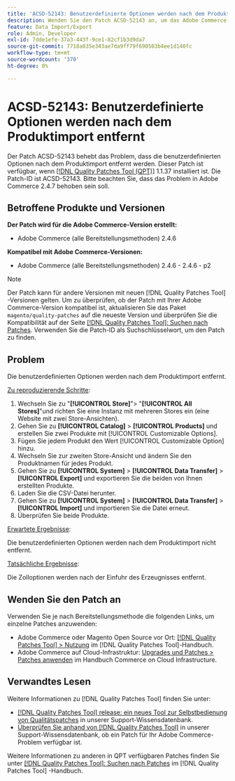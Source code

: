 ```yaml
---
title: 'ACSD-52143: Benutzerdefinierte Optionen werden nach dem Produktimport entfernt'
description: Wenden Sie den Patch ACSD-52143 an, um das Adobe Commerce-Problem zu beheben, bei dem die Anpassungsoptionen nach dem Produktimport entfernt werden.
feature: Data Import/Export
role: Admin, Developer
exl-id: 7dde1efe-37a3-443f-9ce1-82cf1b3d9da7
source-git-commit: 7718a835e343ae7da9ff79f690503b4ee1d140fc
workflow-type: tm+mt
source-wordcount: '370'
ht-degree: 0%

---
```


# ACSD-52143: Benutzerdefinierte Optionen werden nach dem Produktimport entfernt

Der Patch ACSD-52143 behebt das Problem, dass die benutzerdefinierten Optionen nach dem Produktimport entfernt werden. Dieser Patch ist verfügbar, wenn [[!DNL Quality Patches Tool (QPT)]](/help/announcements/adobe-commerce-announcements/magento-quality-patches-released-new-tool-to-self-serve-quality-patches.md) 1.1.37 installiert ist. Die Patch-ID ist ACSD-52143. Bitte beachten Sie, dass das Problem in Adobe Commerce 2.4.7 behoben sein soll.

## Betroffene Produkte und Versionen

**Der Patch wird für die Adobe Commerce-Version erstellt:**

* Adobe Commerce (alle Bereitstellungsmethoden) 2.4.6

**Kompatibel mit Adobe Commerce-Versionen:**

* Adobe Commerce (alle Bereitstellungsmethoden) 2.4.6 - 2.4.6 - p2

>[!NOTE]
>
>Der Patch kann für andere Versionen mit neuen [!DNL Quality Patches Tool] -Versionen gelten. Um zu überprüfen, ob der Patch mit Ihrer Adobe Commerce-Version kompatibel ist, aktualisieren Sie das Paket `magento/quality-patches` auf die neueste Version und überprüfen Sie die Kompatibilität auf der Seite [[!DNL Quality Patches Tool]: Suchen nach Patches](https://experienceleague.adobe.com/tools/commerce-quality-patches/index.html). Verwenden Sie die Patch-ID als Suchschlüsselwort, um den Patch zu finden.

## Problem

Die benutzerdefinierten Optionen werden nach dem Produktimport entfernt.

<u>Zu reproduzierende Schritte</u>:

1. Wechseln Sie zu &quot;**[!UICONTROL Store]**&quot;> &quot;**[!UICONTROL All Stores]**&quot;und richten Sie eine Instanz mit mehreren Stores ein (eine Website mit zwei Store-Ansichten).
1. Gehen Sie zu **[!UICONTROL Catalog]** > **[!UICONTROL Products]** und erstellen Sie zwei Produkte mit [!UICONTROL Customizable Options].
1. Fügen Sie jedem Produkt den Wert [!UICONTROL Customizable Option] hinzu.
1. Wechseln Sie zur zweiten Store-Ansicht und ändern Sie den Produktnamen für jedes Produkt.
1. Gehen Sie zu **[!UICONTROL System]** > **[!UICONTROL Data Transfer]** > **[!UICONTROL Export]** und exportieren Sie die beiden von Ihnen erstellten Produkte.
1. Laden Sie die CSV-Datei herunter.
1. Gehen Sie zu **[!UICONTROL System]** > **[!UICONTROL Data Transfer]** > **[!UICONTROL Import]** und importieren Sie die Datei erneut.
1. Überprüfen Sie beide Produkte.

<u>Erwartete Ergebnisse</u>:

Die benutzerdefinierten Optionen werden nach dem Produktimport nicht entfernt.

<u>Tatsächliche Ergebnisse</u>:

Die Zolloptionen werden nach der Einfuhr des Erzeugnisses entfernt.

## Wenden Sie den Patch an

Verwenden Sie je nach Bereitstellungsmethode die folgenden Links, um einzelne Patches anzuwenden:

* Adobe Commerce oder Magento Open Source vor Ort: [[!DNL Quality Patches Tool] > Nutzung](https://experienceleague.adobe.com/docs/commerce-operations/tools/quality-patches-tool/usage.html) im [!DNL Quality Patches Tool]-Handbuch.
* Adobe Commerce auf Cloud-Infrastruktur: [Upgrades und Patches > Patches anwenden](https://experienceleague.adobe.com/docs/commerce-cloud-service/user-guide/develop/upgrade/apply-patches.html) im Handbuch Commerce on Cloud Infrastructure.

## Verwandtes Lesen

Weitere Informationen zu [!DNL Quality Patches Tool] finden Sie unter:

* [[!DNL Quality Patches Tool] release: ein neues Tool zur Selbstbedienung von Qualitätspatches](/help/announcements/adobe-commerce-announcements/magento-quality-patches-released-new-tool-to-self-serve-quality-patches.md) in unserer Support-Wissensdatenbank.
* [Überprüfen Sie anhand von  [!DNL Quality Patches Tool]](/help/support-tools/patches-available-in-qpt-tool/check-patch-for-magento-issue-with-magento-quality-patches.md) in unserer Support-Wissensdatenbank, ob ein Patch für Ihr Adobe Commerce-Problem verfügbar ist.

Weitere Informationen zu anderen in QPT verfügbaren Patches finden Sie unter [[!DNL Quality Patches Tool]: Suchen nach Patches](https://experienceleague.adobe.com/tools/commerce-quality-patches/index.html) im [!DNL Quality Patches Tool] -Handbuch.
